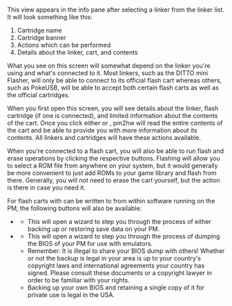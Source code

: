 # <str name=help.topic.linker.title/>

This view appears in the info pane after selecting a linker from the linker list. It will look something like this:

<widget name=gui-linker/>

1. Cartridge name
2. Cartridge banner
3. Actions which can be performed
4. Details about the linker, cart, and contents

What you see on this screen will somewhat depend on the linker you're using and what's connected to it. Most linkers, such as the DITTO mini Flasher, will only be able to connect to its official flash cart whereas others, such as PokeUSB, will be able to accept both certain flash carts as well as the official cartridges.

When you first open this screen, you will see details about the linker, flash cartridge (if one is connected), and limited information about the contents of the cart. Once you click either <kbd>	<str name=info.button.read/>	</kbd> or <kbd>	<str name=info.button.dump/>	</kbd>, pm2hw will read the entire contents of the cart and be able to provide you with more information about its contents. All linkers and cartridges will have these actions available.

When you're connected to a flash cart, you will also be able to run flash and erase operations by clicking the respective buttons. Flashing will allow you to select a ROM file from anywhere on your system, but it would generally be more convenient to just add ROMs to your game library and flash from there. Generally, you will not need to erase the cart yourself, but the action is there in case you need it.

For flash carts with can be written to from within software running on the PM, the following buttons will also be available:

* <kbd>	<str name=info.button.eeprom/>	</kbd>
  * This will open a wizard to step you through the process of either backing up or restoring save data on your PM.
* <kbd>	<str name=info.button.bios/>	</kbd>
  * This will open a wizard to step you through the process of dumping the BIOS of your PM for use with emulators.
  * Remember: It is illegal to share your BIOS dump with others! Whether or not the backup is legal in your area is up to your country's copyright laws and international agreements your country has signed. Please consult these documents or a copyright lawyer in order to be familiar with your rights.
  * Backing up your own BIOS and retaining a single copy of it for private use is legal in the USA.
